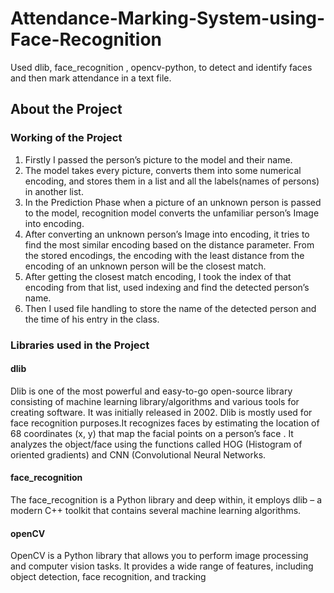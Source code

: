 # Attendance-Marking-System-using-Face-Recognition
Used dlib, face_recognition , opencv-python, to detect and identify faces and then mark attendance in a text file.
## About the Project

### Working of the Project
1. Firstly I passed the person’s picture to the model and their name.
2. The model takes every picture, converts them into some numerical encoding, and stores them in a list and all the labels(names of persons) in another list.
3. In the Prediction Phase when a picture of an unknown person is passed to the model, recognition model converts the unfamiliar person’s Image into encoding.
4. After converting an unknown person’s Image into encoding, it tries to find the most similar encoding based on the distance parameter. From the stored encodings,  the encoding with the least distance from the encoding of an unknown person will be the closest match.
5. After getting the closest match encoding, I took the index of that encoding from that list, used indexing and find the detected person’s name.
6. Then I used file handling to store the name of the detected person and the time of his entry in the class.

### Libraries used in the Project
#### dlib
Dlib is one of the most powerful and easy-to-go open-source library consisting of machine learning library/algorithms and various tools for creating software. It was initially released in 2002.
Dlib is mostly used for face recognition purposes.It recognizes faces by estimating the location of 68 coordinates (x, y) that map the facial points on a person’s face . It analyzes the object/face using the functions called HOG (Histogram of oriented gradients) and CNN (Convolutional Neural Networks.

#### face_recognition
The face_recognition is a Python library and deep within, it employs dlib – a modern C++ toolkit that contains several machine learning algorithms.

#### openCV
OpenCV is a Python library that allows you to perform image processing and computer vision tasks. It provides a wide range of features, including object detection, face recognition, and tracking
